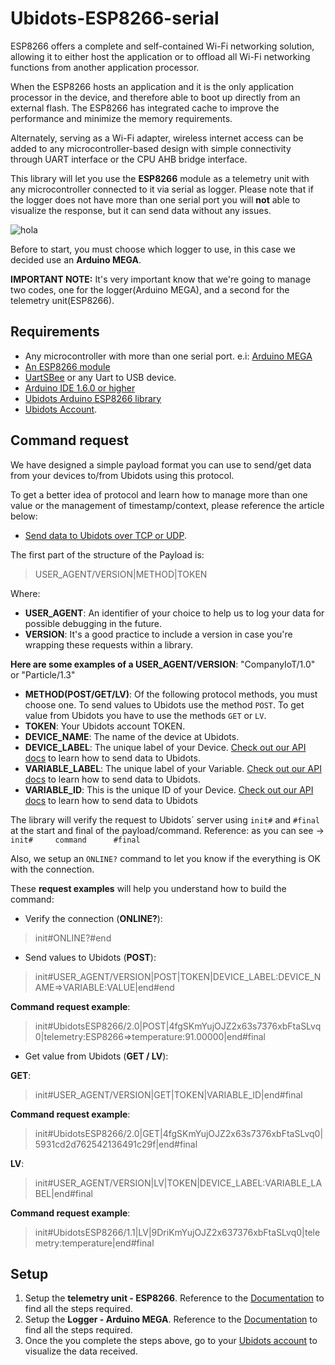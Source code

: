 # Ubidots-ESP8266-serial

ESP8266 offers a complete and self-contained Wi-Fi networking solution, allowing it to either host the application or to offload all Wi-Fi networking functions from another application processor.

When the ESP8266 hosts an application and it is the only application processor in the device, and therefore able to boot up directly from an external flash. The ESP8266 has integrated cache to improve the performance and minimize the memory requirements.

Alternately, serving as a Wi-Fi adapter, wireless internet access can be added to any microcontroller-based design with simple connectivity through UART interface or the CPU AHB bridge interface.

This library will let you use the **ESP8266** module as a telemetry unit with any microcontroller connected to it via serial as logger. Please note that if the logger does not have more than one serial port you will __not__ able to visualize the response, but it can send data without any issues.

![hola](https://cdn2.hubspot.net/hubfs/329717/Ubidots_telemetryUnit.png)

Before to start, you must choose which logger to use, in this case we decided use an **Arduino MEGA**.

**IMPORTANT NOTE:** It's very important know that we're going to manage two codes, one for the logger(Arduino MEGA), and a second for the telemetry unit(ESP8266).

## Requirements

* Any microcontroller with more than one serial port. e.i: [Arduino MEGA](https://www.arduino.cc/en/Main/arduinoBoardMega)
* [An ESP8266 module](http://www.aliexpress.com/wholesale?catId=0&initiative_id=AS_20160302130000&SearchText=esp8266)
* [UartSBee](http://wiki.seeed.cc/UartSBee_V4/) or any Uart to USB device.
* [Arduino IDE 1.6.0 or higher](https://www.arduino.cc/en/Main/Software)
* [Ubidots Arduino ESP8266 library](https://github.com/ubidots/ubidots-esp8266-serial/archive/master.zip)
* [Ubidots Account](https://ubidots.com/). 

## Command request

We have designed a simple payload format you can use to send/get data from your devices to/from Ubidots using this protocol.

To get a better idea of protocol and learn how to manage more than one value or the management of timestamp/context, please reference the article below:

* [Send data to Ubidots over TCP or UDP](http://help.ubidots.com/developers/send-data-to-ubidots-over-tcp-or-udp).

The first part of the structure of the Payload is:

> USER_AGENT/VERSION|METHOD|TOKEN

Where:

* **USER_AGENT**: An identifier of your choice to help us to log your data for possible debugging in the future. 
* **VERSION**: It's a good practice to include a version in case you're wrapping these requests within a library.

**Here are some examples of a USER_AGENT/VERSION**: "CompanyIoT/1.0" or "Particle/1.3"

* **METHOD(POST/GET/LV)**: Of the following protocol methods, you must choose one. To send values to Ubidots use the method `POST`. To get value from Ubidots you have to use the methods `GET` or `LV`.
* **TOKEN**: Your Ubidots account TOKEN.
* **DEVICE_NAME**: The name of the device at Ubidots.
* **DEVICE_LABEL**: The unique label of your Device. [Check out our API docs](https://ubidots.com/docs/api/index.html#send-values) to learn how to send data to Ubidots.
* **VARIABLE_LABEL**: The unique label of your Variable. [Check out our API docs](https://ubidots.com/docs/api/index.html#send-values) to learn how to send data to Ubidots.
* **VARIABLE_ID**: This is the unique ID of your Device. [Check out our API docs](https://ubidots.com/docs/api/index.html#send-values) to learn how to send data to Ubidots

The library will verify the request to Ubidots´ server using `init#` and `#final` at the start and final of the payload/command. Reference: as you can see -> `init#     command      #final`

Also, we setup an `ONLINE?` command to let you know if the everything is OK with the connection. 

These **request examples** will help you understand how to build the command:

* Verify the connection (**ONLINE?**):

> init#ONLINE?#end

* Send values to Ubidots (**POST**):
> init#USER_AGENT/VERSION|POST|TOKEN|DEVICE_LABEL:DEVICE_NAME=>VARIABLE:VALUE|end#end

**Command request example**:

> init#UbidotsESP8266/2.0|POST|4fgSKmYujOJZ2x63s7376xbFtaSLvq0|telemetry:ESP8266=>temperature:91.00000|end#final

* Get value from Ubidots (**GET / LV**):

**GET**:

> init#USER_AGENT/VERSION|GET|TOKEN|VARIABLE_ID|end#final

**Command request example**:

> init#UbidotsESP8266/2.0|GET|4fgSKmYujOJZ2x63s7376xbFtaSLvq0|5931cd2d762542136491c29f|end#final

**LV**:

> init#USER_AGENT/VERSION|LV|TOKEN|DEVICE_LABEL:VARIABLE_LABEL|end#final

**Command request example**:

> init#UbidotsESP8266/1.1|LV|9DriKmYujOJZ2x637376xbFtaSLvq0|telemetry:temperature|end#final

## Setup

1. Setup the **telemetry unit - ESP8266**. Reference to the [Documentation](https://github.com/ubidots/ubidots-esp8266-serial/tree/master/docs/TelemetryUnit_ESP8266.md) to find all the steps required. 
2. Setup the **Logger - Arduino MEGA**. Reference to the [Documentation](https://github.com/ubidots/ubidots-esp8266-serial/tree/master/docs/Logger.md) to find all the steps required.
3. Once the you complete the steps above, go to your [Ubidots account](https://ubidots.com/) to visualize the data received. 
